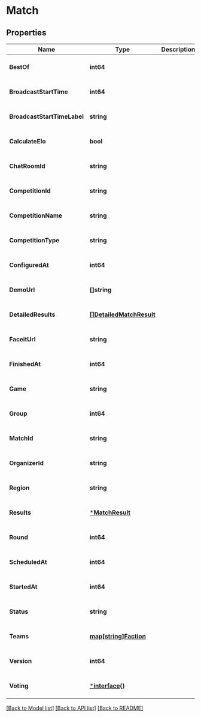 # Match

## Properties
Name | Type | Description | Notes
------------ | ------------- | ------------- | -------------
**BestOf** | **int64** |  | [optional] [default to null]
**BroadcastStartTime** | **int64** |  | [optional] [default to null]
**BroadcastStartTimeLabel** | **string** |  | [optional] [default to null]
**CalculateElo** | **bool** |  | [optional] [default to null]
**ChatRoomId** | **string** |  | [optional] [default to null]
**CompetitionId** | **string** |  | [optional] [default to null]
**CompetitionName** | **string** |  | [optional] [default to null]
**CompetitionType** | **string** |  | [optional] [default to null]
**ConfiguredAt** | **int64** |  | [optional] [default to null]
**DemoUrl** | **[]string** |  | [optional] [default to null]
**DetailedResults** | [**[]DetailedMatchResult**](DetailedMatchResult.md) |  | [optional] [default to null]
**FaceitUrl** | **string** |  | [optional] [default to null]
**FinishedAt** | **int64** |  | [optional] [default to null]
**Game** | **string** |  | [optional] [default to null]
**Group** | **int64** |  | [optional] [default to null]
**MatchId** | **string** |  | [optional] [default to null]
**OrganizerId** | **string** |  | [optional] [default to null]
**Region** | **string** |  | [optional] [default to null]
**Results** | [***MatchResult**](MatchResult.md) |  | [optional] [default to null]
**Round** | **int64** |  | [optional] [default to null]
**ScheduledAt** | **int64** |  | [optional] [default to null]
**StartedAt** | **int64** |  | [optional] [default to null]
**Status** | **string** |  | [optional] [default to null]
**Teams** | [**map[string]Faction**](Faction.md) |  | [optional] [default to null]
**Version** | **int64** |  | [optional] [default to null]
**Voting** | [***interface{}**](interface{}.md) |  | [optional] [default to null]

[[Back to Model list]](../README.md#documentation-for-models) [[Back to API list]](../README.md#documentation-for-api-endpoints) [[Back to README]](../README.md)

